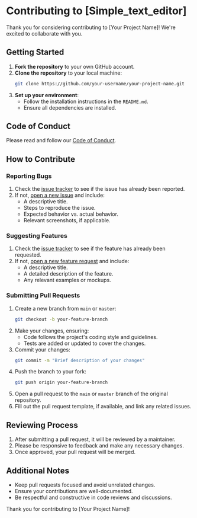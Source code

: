 # Contributing to [Simple_text_editor]

Thank you for considering contributing to [Your Project Name]! We're excited to collaborate with you.

## Getting Started

1. **Fork the repository** to your own GitHub account.
2. **Clone the repository** to your local machine:
    ```bash
    git clone https://github.com/your-username/your-project-name.git
    ```
3. **Set up your environment**:
    - Follow the installation instructions in the `README.md`.
    - Ensure all dependencies are installed.

## Code of Conduct

Please read and follow our [Code of Conduct](link-to-code-of-conduct.md).

## How to Contribute

### Reporting Bugs

1. Check the [issue tracker](link-to-issue-tracker) to see if the issue has already been reported.
2. If not, [open a new issue](link-to-new-issue) and include:
    - A descriptive title.
    - Steps to reproduce the issue.
    - Expected behavior vs. actual behavior.
    - Relevant screenshots, if applicable.

### Suggesting Features

1. Check the [issue tracker](link-to-issue-tracker) to see if the feature has already been requested.
2. If not, [open a new feature request](link-to-new-feature-request) and include:
    - A descriptive title.
    - A detailed description of the feature.
    - Any relevant examples or mockups.

### Submitting Pull Requests

1. Create a new branch from `main` or `master`:
    ```bash
    git checkout -b your-feature-branch
    ```
2. Make your changes, ensuring:
    - Code follows the project's coding style and guidelines.
    - Tests are added or updated to cover the changes.
3. Commit your changes:
    ```bash
    git commit -m "Brief description of your changes"
    ```
4. Push the branch to your fork:
    ```bash
    git push origin your-feature-branch
    ```
5. Open a pull request to the `main` or `master` branch of the original repository.
6. Fill out the pull request template, if available, and link any related issues.

## Reviewing Process

1. After submitting a pull request, it will be reviewed by a maintainer.
2. Please be responsive to feedback and make any necessary changes.
3. Once approved, your pull request will be merged.

## Additional Notes

- Keep pull requests focused and avoid unrelated changes.
- Ensure your contributions are well-documented.
- Be respectful and constructive in code reviews and discussions.

Thank you for contributing to [Your Project Name]!
